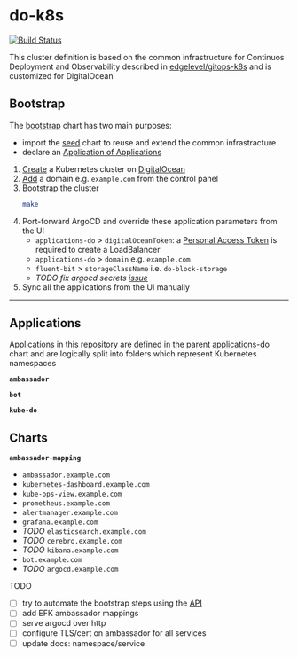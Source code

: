 # do-k8s

[![Build Status][travis-image]][travis-url]

[travis-image]: https://travis-ci.org/niqdev/do-k8s.svg?branch=master
[travis-url]: https://travis-ci.org/niqdev/do-k8s

This cluster definition is based on the common infrastructure for Continuos Deployment and Observability described in [edgelevel/gitops-k8s](https://github.com/edgelevel/gitops-k8s) and is customized for DigitalOcean

## Bootstrap

The [bootstrap](bootstrap) chart has two main purposes:
* import the [seed](https://github.com/edgelevel/gitops-k8s/tree/master/charts/seed) chart to reuse and extend the common infrastracture
* declare an [Application of Applications](https://argoproj.github.io/argo-cd/operator-manual/cluster-bootstrapping/#application-of-applications-pattern)

1) [Create](https://github.com/edgelevel/gitops-k8s#prerequisites) a Kubernetes cluster on [DigitalOcean](https://www.digitalocean.com/docs/kubernetes)
2) [Add](https://www.digitalocean.com/docs/networking/dns/quickstart/#add-a-domain) a domain e.g. `example.com` from the control panel
3) Bootstrap the cluster
    ```bash
    make
    ```
4) Port-forward ArgoCD and override these application parameters from the UI
    * `applications-do` > `digitalOceanToken`: a [Personal Access Token](https://www.digitalocean.com/docs/api/create-personal-access-token) is required to create a LoadBalancer
    * `applications-do` > `domain` e.g. `example.com`
    * `fluent-bit` > `storageClassName` i.e. `do-block-storage`
    * *TODO fix argocd secrets [issue](https://github.com/argoproj/argo-cd/issues/1786)*
5) Sync all the applications from the UI manually

---

## Applications

Applications in this repository are defined in the parent [applications-do](applications-do/templates) chart and are logically split into folders which represent Kubernetes namespaces

**`ambassador`**

**`bot`**

**`kube-do`**

## Charts

**`ambassador-mapping`**

* `ambassador.example.com`
* `kubernetes-dashboard.example.com`
* `kube-ops-view.example.com`
* `prometheus.example.com`
* `alertmanager.example.com`
* `grafana.example.com`
* *TODO* `elasticsearch.example.com`
* *TODO* `cerebro.example.com`
* *TODO* `kibana.example.com`
* `bot.example.com`
* *TODO* `argocd.example.com`

TODO
* [ ] try to automate the bootstrap steps using the [API](https://developers.digitalocean.com/documentation/v2)
* [ ] add EFK ambassador mappings
* [ ] serve argocd over http
* [ ] configure TLS/cert on ambassador for all services
* [ ] update docs: namespace/service
